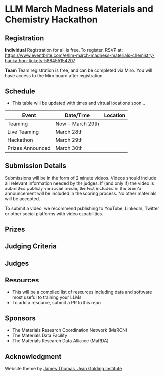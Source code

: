 # LLM March Madness Materials and Chemistry Hackathon

## Registration

**Individual**
Registration for all is free. To register, RSVP at: https://www.eventbrite.com/e/llm-march-madness-materials-chemistry-hackathon-tickets-588455154207

**Team** 
Team registration is free, and can be completed via Miro. You will have access to the Miro board after registration. 

## Schedule
* This table will be updated with times and virtual locations soon...

| Event            | Date/Time        | Location |
| ---------------- | ---------------- | -------- |
| Teaming          | Now - March 29th |          |
| Live Teaming     | March 28th       |          |
| Hackathon        | March 29th       |          |
| Prizes Announced | March 30th       |          |


## Submission Details
Submissions will be in the form of 2 minute videos. Videos should include all relevant information needed by the judges. If (and only if) the video is submitted publicly via social media, the text included in the team's announcement will be included in the scoring process. No other materials will be accepted.

To submit a video, we recommend publishing to YouTube, LinkedIn, Twitter or other social platforms with video capabilities.

## Prizes


## Judging Criteria


## Judges



## Resources
- This will be a compiled list of resources including data and software most useful to training your LLMs
- To add a resource, submit a PR to this repo

## Sponsors
- The Materials Research Coordination Network (MaRCN)
- The Materials Data Facility
- The Materials Research Data Alliance (MaRDA)


## Acknowledgment

Website theme by [James Thomas, Jean Golding Institute](https://github.com/Jean-Golding-Institute/hackathon-template)